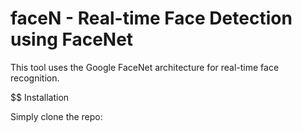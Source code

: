 # faceN - Real-time Face Detection using FaceNet
This tool uses the Google FaceNet architecture for real-time face recognition. 

$$ Installation 

Simply clone the repo: 


